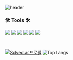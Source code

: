 ![header](https://capsule-render.vercel.app/api?type=soft&color=auto&height=120&section=header&text=Hello%20World&fontSize=90)

<h3>🛠 Tools 🛠</h3>



<p align="center>
  <img src="https://img.shields.io/badge/javascript-20232a.svg?style=for-the-badge&logo=javascript&logoColor=F7DF1E" />
  <img src="https://img.shields.io/badge/javascript-20232a.svg?style=for-the-badge&logo=javascript&logoColor=F7DF1E" />
  <img src="https://img.shields.io/badge/typescript-20232a.svg?style=for-the-badge&logo=typescript&logoColor=007ACC" />
  <img src="https://img.shields.io/badge/react-20232a.svg?style=for-the-badge&logo=react&logoColor=61DAFB" />
  <img src="https://img.shields.io/badge/vue-20232a.svg?style=for-the-badge&logo=vue.js&logoColor=3FB27F" />
  <img src="https://img.shields.io/badge/spring-20232a?style=for-the-badge&logo=spring&logoColor=6db33f" />
  <img src="https://img.shields.io/badge/supabase-20232a?style=for-the-badge&logo=supabase&logoColor=3fcf8e" />
</p>

<br/>

[![Solved.ac프로필](http://mazassumnida.wtf/api/v2/generate_badge?boj=labmicegames)](https://solved.ac/labmicegames)
![Top Langs](https://github-readme-stats.vercel.app/api/top-langs/?username=loadwithwater&layout=compact)

<!--
[![Anurag's GitHub stats](https://github-readme-stats.vercel.app/api?username=loadwithwater)](https://github.com/anuraghazra/github-readme-stats)
-->









<!--
**LoadWithWater/LoadWithWater** is a ✨ _special_ ✨ repository because its `README.md` (this file) appears on your GitHub profile.

Here are some ideas to get you started:
- 🔭 I’m currently working on ...
- 🌱 I’m currently learning ...
- 👯 I’m looking to collaborate on ...
- 🤔 I’m looking for help with ...
- 💬 Ask me about ...
- 📫 How to reach me: ...
- 😄 Pronouns: ...
- ⚡ Fun fact: ...
-->
